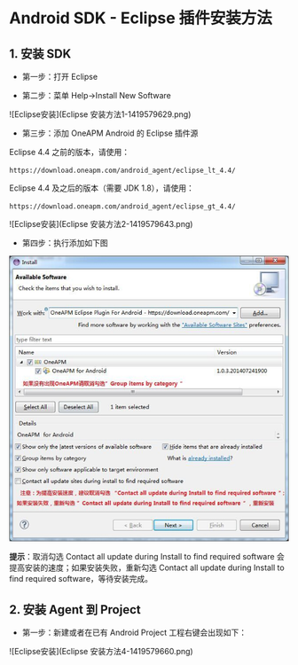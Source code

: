 # Android SDK - Eclipse 插件安装方法

## 1. 安装 SDK


* 第一步：打开 Eclipse

* 第二步：菜单 Help->Install New Software

![Eclipse安装](Eclipse 安装方法1-1419579629.png)

* 第三步：添加 OneAPM Android 的 Eclipse 插件源

Eclipse 4.4 之前的版本，请使用：

`https://download.oneapm.com/android_agent/eclipse_lt_4.4/`

Eclipse 4.4 及之后的版本（需要 JDK 1.8），请使用：

`https://download.oneapm.com/android_agent/eclipse_gt_4.4/`

![Eclipse安装](Eclipse 安装方法2-1419579643.png)

* 第四步：执行添加如下图

![Eclipse安装](QQͼƬ20150729174216.jpg)

**提示**：取消勾选 Contact all update during Install to find required software 会提高安装的速度；如果安装失败，重新勾选 Contact all update during Install to find required software，等待安装完成。

## 2. 安装 Agent 到 Project

* 第一步：新建或者在已有 Android Project 工程右键会出现如下：
 
![Eclipse安装](Eclipse 安装方法4-1419579660.png)

